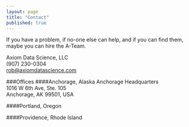 ```yaml
---
layout: page
title: "Contact"
published: true
---
```


If you have a problem, if no-one else can help, and if you can find them, maybe you can hire the A-Team.

Axiom Data Science, LLC  
(907) 230-0304  
rob@axiomdatascience.com

###Offices
####Anchorage, Alaska
Anchorage Headquarters  
1016 W 6th Ave, Ste. 105  
Anchorage, AK 99501, USA  

####Portland, Oregon

####Providence, Rhode Island
